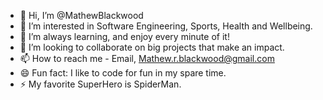 - 👋 Hi, I’m @MathewBlackwood
- 👀 I’m interested in Software Engineering, Sports, Health and Wellbeing. 
- 🌱 I’m always learning, and enjoy every minute of it! 
- 💞️ I’m looking to collaborate on big projects that make an impact. 
- 📫 How to reach me - Email, Mathew.r.blackwood@gmail.com 
- 😄 Fun fact: I like to code for fun in my spare time. 
- ⚡ My favorite SuperHero is SpiderMan. 

<!---
MathewBlackwood/MathewBlackwood is a ✨ special ✨ repository because its `README.md` (this file) appears on your GitHub profile.
You can click the Preview link to take a look at your changes.
--->
